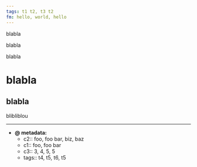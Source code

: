 ```yaml
---
tags: t1 t2, t3 t2
fm: hello, world, hello
---
```


blabla


blabla



blabla

# blabla





## blabla



blibliblou

---
- **@ metadata:**
    - c2:: foo, foo bar, biz, baz
    - c1:: foo, foo bar
    - c3:: 3, 4, 5, 5
    - tags:: t4, t5, t6, t5
